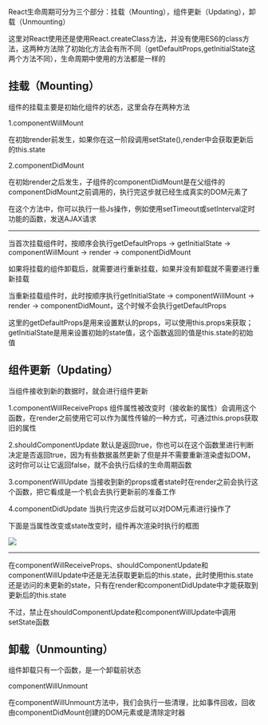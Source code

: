 <!--
author: 奶昔-王乃茜
date: 2017-04-26
title: React-生命周期
tags: React
category: 前端
status: publish 
summary: React-生命周期
-->

React生命周期可分为三个部分：挂载（Mounting），组件更新（Updating），卸载（Unmounting）

这里对React使用还是使用React.createClass方法，并没有使用ES6的class方法，这两种方法除了初始化方法会有所不同（getDefaultProps,getInitialState这两个方法不同），生命周期中使用的方法都是一样的

## 挂载（Mounting）
组件的挂载主要是初始化组件的状态，这里会存在两种方法

1.componentWillMount

在初始render前发生，如果你在这一阶段调用setState(),render中会获取更新后的this.state

2.componentDidMount

在初始render之后发生，子组件的componentDidMount是在父组件的componentDidMount之前调用的，执行完这步就已经生成真实的DOM元素了

在这个方法中，你可以执行一些Js操作，例如使用setTimeout或setInterval定时功能的函数，发送AJAX请求

---
当首次挂载组件时，按顺序会执行getDefaultProps -> getInitialState -> componentWillMount -> render -> componentDidMount

如果将挂载的组件卸载后，就需要进行重新挂载，如果并没有卸载就不需要进行重新挂载

当重新挂载组件时，此时按顺序执行getInitialState -> componentWillMount -> render -> componentDidMount，这个时候不会执行getDefaultProps

这里的getDefaultProps是用来设置默认的props，可以使用this.props来获取；getInitialState是用来设置初始的state值，这个函数返回的值是this.state的初始值

## 组件更新（Updating）
当组件接收到新的数据时，就会进行组件更新

1.componentWillReceiveProps
组件属性被改变时（接收新的属性）会调用这个函数，在render之前使用它可以作为属性传输的一种方式，可通过this.props获取旧的属性

2.shouldComponentUpdate
默认是返回true，你也可以在这个函数里进行判断决定是否返回true，因为有些数据虽然更新了但是并不需要重新渲染虚拟DOM，这时你可以让它返回false，就不会执行后续的生命周期函数

3.componentWillUpdate
当接收到新的props或者state时在render之前会执行这个函数，把它看成是一个机会去执行更新前的准备工作

4.componentDidUpdate
当执行完这步后就可以对DOM元素进行操作了

下面是当属性改变或state改变时，组件再次渲染时执行的框图

![](http://172.16.1.15:8888/files/1491458561235pic.jpg)

---
在componentWillReceiveProps、shouldComponentUpdate和componentWillUpdate中还是无法获取更新后的this.state，此时使用this.state还是访问的未更新的state，只有在render和componentDidUpdate中才能获取到更新后的this.state

不过，禁止在shouldComponentUpdate和componentWillUpdate中调用setState函数

## 卸载（Unmounting）
组件卸载只有一个函数，是一个卸载前状态

componentWillUnmount

在componentWillUnmount方法中，我们会执行一些清理，比如事件回收，回收由componentDidMount创建的DOM元素或是清除定时器

